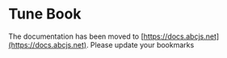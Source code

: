 # Tune Book

The documentation has been moved to [https://docs.abcjs.net](https://docs.abcjs.net). Please update your bookmarks
